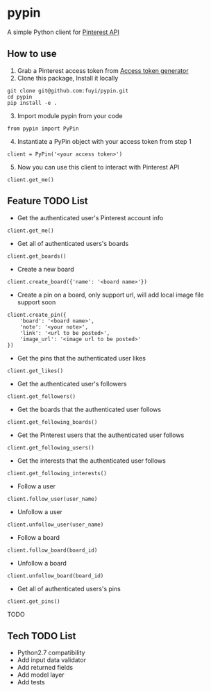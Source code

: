 # pypin
A simple Python client for <a href="https://developers.pinterest.com/docs/api/overview/" target="_blank">Pinterest API</a>

## How to use

1. Grab a Pinterest access token from [Access token generator](https://developers.pinterest.com/tools/access_token/)
2. Clone this package, Install it locally
```
git clone git@github.com:fuyi/pypin.git
cd pypin
pip install -e .
```
3. Import module pypin from your code
```
from pypin import PyPin
```

4. Instantiate a PyPin object with your access token from step 1
```
client = PyPin('<your access token>')
```

5. Now you can use this client to interact with Pinterest API
```
client.get_me()
```

## Feature TODO List

* Get the authenticated user's Pinterest account info

```
client.get_me()
```

* Get all of authenticated users's boards

```
client.get_boards()
```

* Create a new board

```
client.create_board({'name': '<board name>'})
```

* Create a pin on a board, only support url, will add local image file support soon

```
client.create_pin({
    'board': '<board name>',
    'note': '<your note>',
    'link': '<url to be posted>',
    'image_url': '<image url to be posted>'
})
```

* Get the pins that the authenticated user likes

```
client.get_likes()
```

* Get the authenticated user's followers

```
client.get_followers()
```

* Get the boards that the authenticated user follows

```
client.get_following_boards()
```

* Get the Pinterest users that the authenticated user follows

```
client.get_following_users()
```

* Get the interests that the authenticated user follows

```
client.get_following_interests()
```

* Follow a user

```
client.follow_user(user_name)
```

* Unfollow a user

```
client.unfollow_user(user_name)
```

* Follow a board


```
client.follow_board(board_id)
```

* Unfollow a board

```
client.unfollow_board(board_id)
```

* Get all of authenticated users's pins

```
client.get_pins()
```

TODO

## Tech TODO List

* Python2.7 compatibility
* Add input data validator
* Add returned fields
* Add model layer
* Add tests
